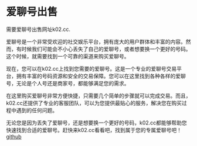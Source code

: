 # 爱聊号出售

需要爱聊号出售网址k02.cc.

爱聊号是一个非常受欢迎的社交娱乐平台，拥有庞大的用户群体和丰富的内容。然而，有时候我们可能会不小心丢失了自己的爱聊号，或者想要换一个更好的号码。这个时候，就需要找到一个可靠的渠道来购买爱聊号。

现在，您可以在k02.cc上找到您需要的爱聊号。这是一个专业的爱聊号交易平台，拥有丰富的号码资源和安全的交易保障。您可以在这里找到各种各样的爱聊号，无论是个人号还是商家号，都能够满足您的需求。

在这里购买爱聊号非常方便快捷，只需要几个简单的步骤就可以完成交易。而且，k02.cc还提供了专业的客服团队，可以为您提供最贴心的服务，解决您在购买过程中遇到的任何问题。

无论您是因为丢失了爱聊号，还是想要换一个更好的号码，k02.cc都能够帮助您快速找到合适的爱聊号。赶快来k02.cc看看吧，找到属于您的专属爱聊号吧！[github](https://github.com)